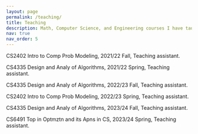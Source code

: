 ```yaml
---
layout: page
permalink: /teaching/
title: Teaching
description: Math, Computer Science, and Engineering courses I have taught or TAed.
nav: true
nav_order: 5
---
```


CS2402 Intro to Comp Prob Modeling, 2021/22 Fall, Teaching assistant. 

CS4335 Design and Analy of Algorithms, 2021/22 Spring, Teaching assistant. 

CS4335 Design and Analy of Algorithms, 2022/23 Fall, Teaching assistant. 

CS2402 Intro to Comp Prob Modeling, 2022/23 Spring, Teaching assistant. 

CS4335 Design and Analy of Algorithms, 2023/24 Fall, Teaching assistant. 

CS6491 Top in Optmztn and its Apns in CS, 2023/24 Spring,	Teaching assistant.
